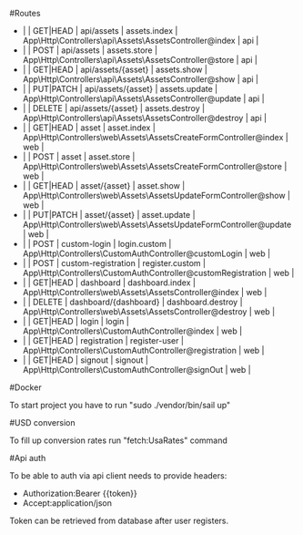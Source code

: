 #Routes

- |        | GET|HEAD  | api/assets            | assets.index                | App\Http\Controllers\api\Assets\AssetsController@index            | api        |
- |        | POST      | api/assets            | assets.store                | App\Http\Controllers\api\Assets\AssetsController@store            | api        |
- |        | GET|HEAD  | api/assets/{asset}    | assets.show                 | App\Http\Controllers\api\Assets\AssetsController@show             | api        |
- |        | PUT|PATCH | api/assets/{asset}    | assets.update               | App\Http\Controllers\api\Assets\AssetsController@update           | api        |
- |        | DELETE    | api/assets/{asset}    | assets.destroy              | App\Http\Controllers\api\Assets\AssetsController@destroy          | api        |
- |        | GET|HEAD  | asset                 | asset.index                 | App\Http\Controllers\web\Assets\AssetsCreateFormController@index  | web        |
- |        | POST      | asset                 | asset.store                 | App\Http\Controllers\web\Assets\AssetsCreateFormController@store  | web        |
- |        | GET|HEAD  | asset/{asset}         | asset.show                  | App\Http\Controllers\web\Assets\AssetsUpdateFormController@show   | web        |
- |        | PUT|PATCH | asset/{asset}         | asset.update                | App\Http\Controllers\web\Assets\AssetsUpdateFormController@update | web        |
- |        | POST      | custom-login          | login.custom                | App\Http\Controllers\CustomAuthController@customLogin             | web        |
- |        | POST      | custom-registration   | register.custom             | App\Http\Controllers\CustomAuthController@customRegistration      | web        |
- |        | GET|HEAD  | dashboard             | dashboard.index             | App\Http\Controllers\web\Assets\AssetsController@index            | web        |
- |        | DELETE    | dashboard/{dashboard} | dashboard.destroy           | App\Http\Controllers\web\Assets\AssetsController@destroy          | web        |
- |        | GET|HEAD  | login                 | login                       | App\Http\Controllers\CustomAuthController@index                   | web        |
- |        | GET|HEAD  | registration          | register-user               | App\Http\Controllers\CustomAuthController@registration            | web        |
- |        | GET|HEAD  | signout               | signout                     | App\Http\Controllers\CustomAuthController@signOut                 | web        |

#Docker

To start project you have to run "sudo ./vendor/bin/sail up"

#USD conversion

To fill up conversion rates run "fetch:UsaRates" command

#Api auth

To be able to auth via api client needs to provide headers:
- Authorization:Bearer {{token}}
- Accept:application/json

Token can be retrieved from database after user registers.
